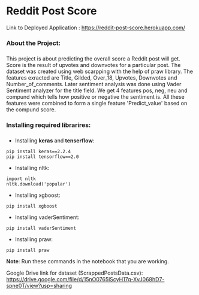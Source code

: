 # Reddit Post Score

Link to Deployed Application : https://reddit-post-score.herokuapp.com/

### About the Project: <h3>
This project is about predicting the overall score a Reddit post will get. Score is the result of upvotes and downvotes for a particular post. The dataset was created using web scarpping with the help of praw library. The features exracted are Title, Gilded, Over_18, Upvotes, Downvotes and Number_of_comments. Later sentiment analysis was done using Vader Sentiment analyzer for the title field. We get 4 features pos, neg, neu and compund which tells how positive or negative the sentiment is. All these features were combined to form a single feature 'Predict_value' based on the compund score.

### Installing required librarires: <h3>
* Installing __keras__ and __tenserflow__:
```
pip install keras==2.2.4
pip install tensorflow==2.0
```
* Installing nltk:
```
import nltk
nltk.download('popular')
```
* Installing xgboost:
```
pip install xgboost
```
* Installing vaderSentiment:
```
pip install vaderSentiment
```
* Installing praw:
```
pip install praw
```
__Note__: Run these commands in the notebook that you are working.

Google Drive link for dataset (ScrappedPostsData.csv): https://drive.google.com/file/d/15nO0765lScyH17q-XvJ068hD7-spne0T/view?usp=sharing
